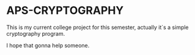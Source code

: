 # APS-CRYPTOGRAPHY
This is my current college project for this semester, actually it`s a simple cryptography program.




I hope that gonna help someone. 
